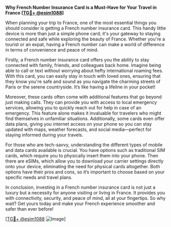 **Why French Number Insurance Card is a Must-Have for Your Travel in France [[TG💪+ @esim1088](https://t.me/s/esim1088)]**

When planning your trip to France, one of the most essential things you should consider is getting a French number insurance card. This handy little device is more than just a simple phone card; it's your gateway to staying connected and safe while exploring the beauty of France. Whether you're a tourist or an expat, having a French number can make a world of difference in terms of convenience and peace of mind.

Firstly, a French number insurance card offers you the ability to stay connected with family, friends, and colleagues back home. Imagine being able to call or text without worrying about hefty international roaming fees. With this card, you can easily stay in touch with loved ones, ensuring that they know you're safe and sound as you navigate the charming streets of Paris or the serene countryside. It’s like having a lifeline in your pocket!

Moreover, these cards often come with additional features that go beyond just making calls. They can provide you with access to local emergency services, allowing you to quickly reach out for help in case of an emergency. This feature alone makes it invaluable for travelers who might find themselves in unfamiliar situations. Additionally, some cards even offer data plans, giving you internet access on your phone so you can stay updated with maps, weather forecasts, and social media—perfect for staying informed during your travels.

For those who are tech-savvy, understanding the different types of mobile and data cards available is crucial. You have options such as traditional SIM cards, which require you to physically insert them into your phone. Then there are eSIMs, which allow you to download your carrier settings directly onto your device, eliminating the need for physical cards altogether. Both options have their pros and cons, so it’s important to choose based on your specific needs and travel plans.

In conclusion, investing in a French number insurance card is not just a luxury but a necessity for anyone visiting or living in France. It provides you with connectivity, security, and peace of mind, all at your fingertips. So why wait? Get yours today and make your French experience smoother and safer than ever before! 

[[TG💪+ @esim1088](https://t.me/s/esim1088) ![Image](https://i.postimg.cc/Y0z9fWf4/image.png)]